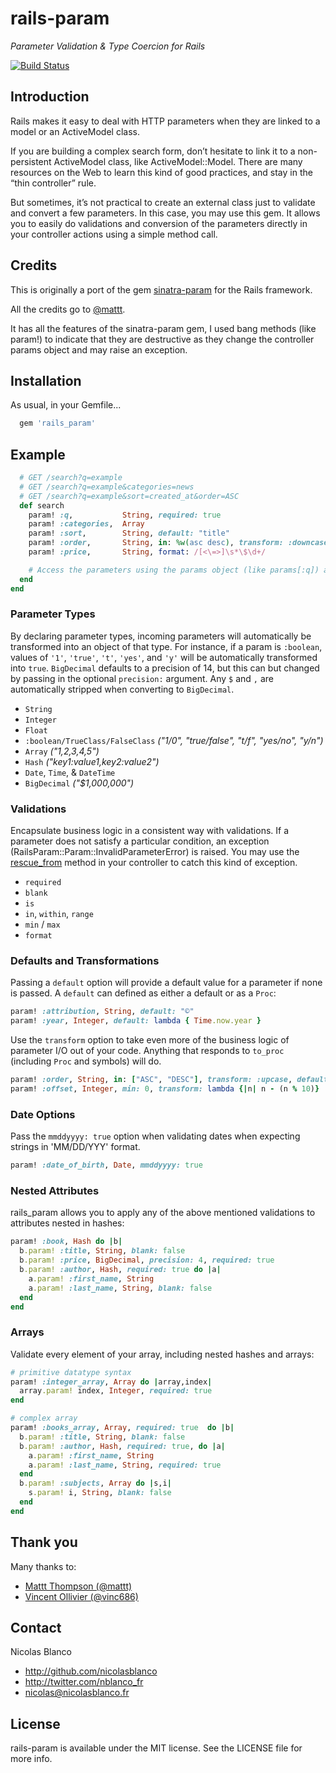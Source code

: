 # rails-param
_Parameter Validation & Type Coercion for Rails_

[![Build Status](https://travis-ci.org/nicolasblanco/rails_param.svg?branch=master)](https://travis-ci.org/nicolasblanco/rails_param)

## Introduction

Rails makes it easy to deal with HTTP parameters when they are linked to a model or an ActiveModel class.

If you are building a complex search form, don’t hesitate to link it to a non-persistent ActiveModel class, like ActiveModel::Model. There are many resources on the Web to learn this kind of good practices, and stay in the “thin controller” rule.

But sometimes, it’s not practical to create an external class just to validate and convert a few parameters. In this case, you may use this gem. It allows you to easily do validations and conversion of the parameters directly in your controller actions using a simple method call.

## Credits

This is originally a port of the gem [sinatra-param](https://github.com/mattt/sinatra-param) for the Rails framework.

All the credits go to [@mattt](https://twitter.com/mattt).

It has all the features of the sinatra-param gem, I used bang methods (like param!) to indicate that they are destructive as they change the controller params object and may raise an exception.

## Installation

As usual, in your Gemfile...

``` ruby
  gem 'rails_param'
```

## Example

``` ruby
  # GET /search?q=example
  # GET /search?q=example&categories=news
  # GET /search?q=example&sort=created_at&order=ASC
  def search
    param! :q,           String, required: true
    param! :categories,  Array
    param! :sort,        String, default: "title"
    param! :order,       String, in: %w(asc desc), transform: :downcase, default: "asc"
    param! :price,       String, format: /[<\=>]\s*\$\d+/

    # Access the parameters using the params object (like params[:q]) as you usually do...
  end
end
```

### Parameter Types

By declaring parameter types, incoming parameters will automatically be transformed into an object of that type. For instance, if a param is `:boolean`, values of `'1'`, `'true'`, `'t'`, `'yes'`, and `'y'` will be automatically transformed into `true`.  `BigDecimal` defaults to a precision of 14, but this can but changed by passing in the optional `precision:` argument. Any `$` and `,` are automatically stripped when converting to `BigDecimal`.

- `String`
- `Integer`
- `Float`
- `:boolean/TrueClass/FalseClass` _("1/0", "true/false", "t/f", "yes/no", "y/n")_
- `Array` _("1,2,3,4,5")_
- `Hash` _("key1:value1,key2:value2")_
- `Date`, `Time`, & `DateTime`
- `BigDecimal` _("$1,000,000")_

### Validations

Encapsulate business logic in a consistent way with validations. If a parameter does not satisfy a particular condition, an exception (RailsParam::Param::InvalidParameterError) is raised.
You may use the [rescue_from](http://api.rubyonrails.org/classes/ActiveSupport/Rescuable/ClassMethods.html#method-i-rescue_from) method in your controller to catch this kind of exception.

- `required`
- `blank`
- `is`
- `in`, `within`, `range`
- `min` / `max`
- `format`

### Defaults and Transformations

Passing a `default` option will provide a default value for a parameter if none is passed.  A `default` can defined as either a default or as a `Proc`:

```ruby
param! :attribution, String, default: "©"
param! :year, Integer, default: lambda { Time.now.year }
```

Use the `transform` option to take even more of the business logic of parameter I/O out of your code. Anything that responds to `to_proc` (including `Proc` and symbols) will do.

```ruby
param! :order, String, in: ["ASC", "DESC"], transform: :upcase, default: "ASC"
param! :offset, Integer, min: 0, transform: lambda {|n| n - (n % 10)}
```

### Date Options ###

Pass the `mmddyyyy: true` option when validating dates when expecting strings in 'MM/DD/YYY' format.

```ruby
param! :date_of_birth, Date, mmddyyyy: true
```

### Nested Attributes

rails_param allows you to apply any of the above mentioned validations to attributes nested in hashes:

```ruby
param! :book, Hash do |b|
  b.param! :title, String, blank: false
  b.param! :price, BigDecimal, precision: 4, required: true
  b.param! :author, Hash, required: true do |a|
    a.param! :first_name, String
    a.param! :last_name, String, blank: false
  end
end
```

### Arrays

Validate every element of your array, including nested hashes and arrays:

```ruby
# primitive datatype syntax
param! :integer_array, Array do |array,index|
  array.param! index, Integer, required: true
end

# complex array
param! :books_array, Array, required: true  do |b|
  b.param! :title, String, blank: false
  b.param! :author, Hash, required: true, do |a|
    a.param! :first_name, String
    a.param! :last_name, String, required: true
  end
  b.param! :subjects, Array do |s,i|
    s.param! i, String, blank: false
  end
end
```

## Thank you

Many thanks to:

* [Mattt Thompson (@mattt)](https://twitter.com/mattt)
* [Vincent Ollivier (@vinc686)](https://twitter.com/vinc686)

## Contact

Nicolas Blanco

- http://github.com/nicolasblanco
- http://twitter.com/nblanco_fr
- nicolas@nicolasblanco.fr

## License

rails-param is available under the MIT license. See the LICENSE file for more info.
